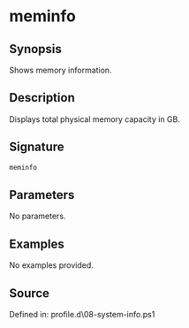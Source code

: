 # meminfo

## Synopsis

Shows memory information.

## Description

Displays total physical memory capacity in GB.

## Signature

```powershell
meminfo
```

## Parameters

No parameters.

## Examples

No examples provided.

## Source

Defined in: profile.d\08-system-info.ps1
